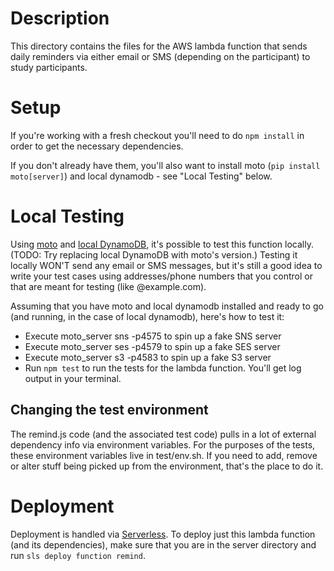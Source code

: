 # Description

This directory contains the files for the AWS lambda function that sends daily reminders via either email or SMS (depending on the participant) to study participants.

# Setup
If you're working with a fresh checkout you'll need to do `npm install` in order to get the necessary dependencies.

If you don't already have them, you'll also want to install moto (`pip install moto[server]`) and local dynamodb - see "Local Testing" below.

# Local Testing
Using [moto](https://github.com/spulec/moto) and [local DynamoDB](http://docs.aws.amazon.com/amazondynamodb/latest/developerguide/DynamoDBLocal.html), it's possible to test this function locally. (TODO: Try replacing local DynamoDB with moto's version.) Testing it locally WON'T send any email or SMS messages, but it's still a good idea to write your test cases using addresses/phone numbers that you control or that are meant for testing (like @example.com).

Assuming that you have moto and local dynamodb installed and ready to go (and running, in the case of local dynamodb), here's how to test it:
* Execute moto_server sns -p4575 to spin up a fake SNS server
* Execute moto_server ses -p4579 to spin up a fake SES server
* Execute moto_server s3 -p4583 to spin up a fake S3 server
* Run `npm test` to run the tests for the lambda function. You'll get log output in your terminal.

## Changing the test environment
The remind.js code (and the associated test code) pulls in a lot of external dependency info via
environment variables. For the purposes of the tests, these environment variables live in test/env.sh. If you need to add, remove or alter stuff being picked up from the environment, that's the place to do it.

# Deployment
Deployment is handled via [Serverless](https://serverless.com). To deploy just this lambda function
(and its dependencies), make sure that you are in the server directory and run `sls deploy function remind`.



